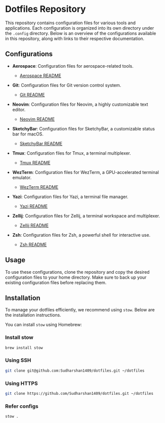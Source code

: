 # Dotfiles Repository

This repository contains configuration files for various tools and applications. Each configuration is organized into its own directory under the `.config` directory. Below is an overview of the configurations available in this repository, along with links to their respective documentation.

## Configurations

- **Aerospace**: Configuration files for aerospace-related tools.

  - [Aerospace README](.config/aerospace/README.md)

- **Git**: Configuration files for Git version control system.

  - [Git README](.config/git/README.md)

- **Neovim**: Configuration files for Neovim, a highly customizable text editor.

  - [Neovim README](.config/nvim/README.md)

- **SketchyBar**: Configuration files for SketchyBar, a customizable status bar for macOS.

  - [SketchyBar README](.config/sketchybar/README.md)

- **Tmux**: Configuration files for Tmux, a terminal multiplexer.

  - [Tmux README](.config/tmux/README.md)

- **WezTerm**: Configuration files for WezTerm, a GPU-accelerated terminal emulator.

  - [WezTerm README](.config/wezterm/README.md)

- **Yazi**: Configuration files for Yazi, a terminal file manager.

  - [Yazi README](.config/yazi/README.md)

- **Zellij**: Configuration files for Zellij, a terminal workspace and multiplexer.

  - [Zellij README](.config/zellij/README.md)

- **Zsh**: Configuration files for Zsh, a powerful shell for interactive use.
  - [Zsh README](.config/zsh/README.md)

## Usage

To use these configurations, clone the repository and copy the desired configuration files to your home directory. Make sure to back up your existing configuration files before replacing them.

## Installation

To manage your dotfiles efficiently, we recommend using `stow`. Below are the installation instructions.

You can install `stow` using Homebrew:

### Install stow

```bash
brew install stow
```

### Using SSH

```bash
git clone git@github.com:Sudharshan1409/dotfiles.git ~/dotfiles
```

### Using HTTPS

```bash
git clone https://github.com/Sudharshan1409/dotfiles.git ~/dotfiles
```

### Refer configs

```bash
stow .
```
